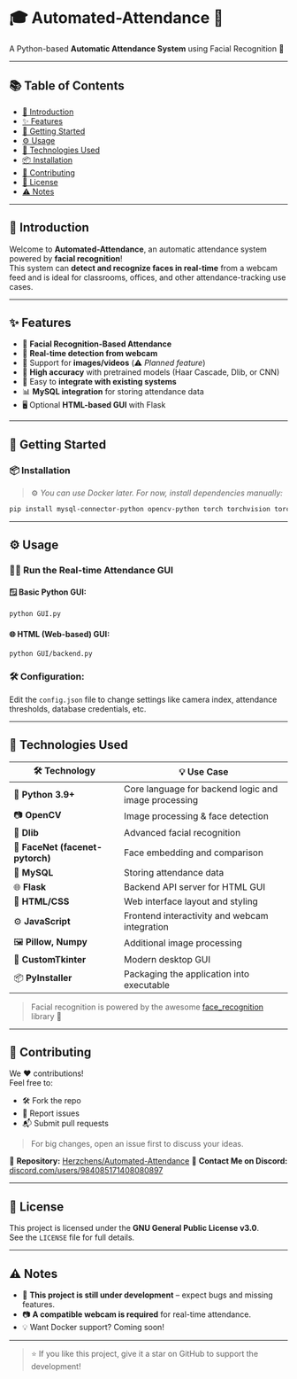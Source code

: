 # 🎓 Automated-Attendance 📸

A Python-based **Automatic Attendance System** using Facial Recognition 🧠

---

## 📚 Table of Contents
- [📌 Introduction](#-introduction)
- [✨ Features](#-features)
- [🚀 Getting Started](#-getting-started)
- [⚙️ Usage](#-usage)
- [🧰 Technologies Used](#-technologies-used)
- [📦 Installation](#-installation)
- [🤝 Contributing](#-contributing)
- [🪪 License](#-license)
- [⚠️ Notes](#-notes)

---

## 📌 Introduction
Welcome to **Automated-Attendance**, an automatic attendance system powered by **facial recognition**!  
This system can **detect and recognize faces in real-time** from a webcam feed and is ideal for classrooms, offices, and other attendance-tracking use cases.

---

## ✨ Features
- 🧠 **Facial Recognition-Based Attendance**  
- 🎥 **Real-time detection from webcam**  
- 📸 Support for **images/videos** (⚠️ *Planned feature*)  
- 🎯 **High accuracy** with pretrained models (Haar Cascade, Dlib, or CNN)  
- 🔗 Easy to **integrate with existing systems**  
- 📊 **MySQL integration** for storing attendance data  
- 🖥️ Optional **HTML-based GUI** with Flask  

---

## 🚀 Getting Started

### 📦 Installation
> ⚙️ _You can use Docker later. For now, install dependencies manually:_

```bash
pip install mysql-connector-python opencv-python torch torchvision torchaudio numpy pillow customtkinter scikit-learn facenet-pytorch tk pyinstaller openpyxl flask
```

---

## ⚙️ Usage

### 🧑‍💻 Run the Real-time Attendance GUI

#### 🪟 Basic Python GUI:
```bash
python GUI.py
```

#### 🌐 HTML (Web-based) GUI:
```bash
python GUI/backend.py
```

### 🛠️ Configuration:
Edit the `config.json` file to change settings like camera index, attendance thresholds, database credentials, etc.

---

## 🧰 Technologies Used
| 🛠 Technology      | 💡 Use Case |
|------------------|-------------|
| 🐍 **Python 3.9+**    | Core language for backend logic and image processing |
| 📷 **OpenCV**         | Image processing & face detection |
| 🧠 **Dlib**           | Advanced facial recognition |
| 🔬 **FaceNet (facenet-pytorch)** | Face embedding and comparison |
| 🔗 **MySQL**          | Storing attendance data |
| 🌐 **Flask**          | Backend API server for HTML GUI |
| 🎨 **HTML/CSS**       | Web interface layout and styling |
| ⚙️ **JavaScript**     | Frontend interactivity and webcam integration |
| 🖼️ **Pillow, Numpy**  | Additional image processing |
| 🧱 **CustomTkinter**  | Modern desktop GUI |
| 📦 **PyInstaller**    | Packaging the application into executable |

> Facial recognition is powered by the awesome [face_recognition](https://github.com/ageitgey/face_recognition) library 🙌

---

## 🤝 Contributing

We ❤️ contributions!  
Feel free to:
- 🛠 Fork the repo
- 🐞 Report issues
- 📬 Submit pull requests

> For big changes, open an issue first to discuss your ideas.

🔗 **Repository:** [Herzchens/Automated-Attendance](https://github.com/Herzchens/Automated-Attendance)
💬 **Contact Me on Discord:** [discord.com/users/984085171408080897](https://discord.com/users/984085171408080897)

---

## 🪪 License

This project is licensed under the **GNU General Public License v3.0**.  
See the `LICENSE` file for full details.

---

## ⚠️ Notes

- 🚧 **This project is still under development** – expect bugs and missing features.
- 📷 **A compatible webcam is required** for real-time attendance.
- 💡 Want Docker support? Coming soon!

---

> ⭐️ If you like this project, give it a star on GitHub to support the development!

